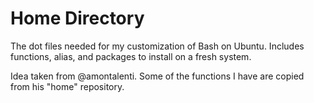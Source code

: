 Home Directory
==============

The dot files needed for my customization of Bash on Ubuntu. Includes functions, alias, and packages to install on a fresh system.

Idea taken from @amontalenti. Some of the functions I have are copied from his "home" repository.
